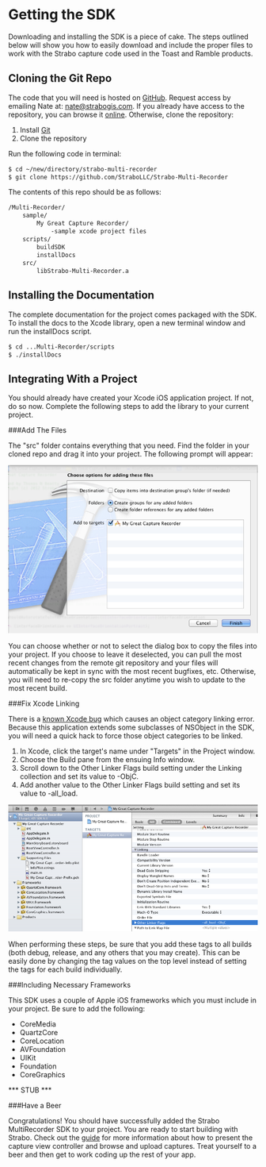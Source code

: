 Getting the SDK
===============

Downloading and installing the SDK is a piece of cake. The steps outlined below will show you how to easily download and include the proper files to work with the Strabo capture code used in the Toast and Ramble products.

Cloning the Git Repo
--------------------

The code that you will need is hosted on [GitHub](http://github.com). Request access by emailing Nate at: nate@strabogis.com. If you already have access to the repository, you can browse it [online](https://github.com/StraboLLC/Strabo-Multi-Recorder). Otherwise, clone the repository:

1. Install [Git](http://git-scm.com/)
2. Clone the repository

Run the following code in terminal:

	$ cd ~/new/directory/strabo-multi-recorder
	$ git clone https://github.com/StraboLLC/Strabo-Multi-Recorder

The contents of this repo should be as follows:

	/Multi-Recorder/
		sample/
			My Great Capture Recorder/
				-sample xcode project files
		scripts/
			buildSDK
			installDocs
		src/
			libStrabo-Multi-Recorder.a

Installing the Documentation
----------------------------

The complete documentation for the project comes packaged with the SDK. To install the docs to the Xcode library, open a new terminal window and run the installDocs script.

	$ cd ...Multi-Recorder/scripts
	$ ./installDocs

Integrating With a Project
--------------------------

You should already have created your Xcode iOS application project. If not, do so now. Complete the following steps to add the library to your current project.

###Add The Files

The "src" folder contains everything that you need. Find the folder in your cloned repo and drag it into your project. The following prompt will appear:

<img src="xcode-dialog.png" style="width: 600px; margin: 0px auto;" />

You can choose whether or not to select the dialog box to copy the files into your project. If you choose to leave it deselected, you can pull the most recent changes from the remote git repository and your files will automatically be kept in sync with the most recent bugfixes, etc. Otherwise, you will need to re-copy the src folder anytime you wish to update to the most recent build.

###Fix Xcode Linking

There is a [known Xcode bug](https://developer.apple.com/library/mac/#qa/qa2006/qa1490.html) which causes an object category linking error. Because this application extends some subclasses of NSObject in the SDK, you will need a quick hack to force those object categories to be linked.

1. In Xcode, click the target's name under "Targets" in the Project window.
2. Choose the Build pane from the ensuing Info window.
3. Scroll down to the Other Linker Flags build setting under the Linking collection and set its value to -ObjC.
4. Add another value to the Other Linker Flags build setting and set its value to -all_load.

<img src="xcode-linking.png" style="width: 600px; margin: 0px auto;" />

When performing these steps, be sure that you add these tags to all builds (both debug, release, and any others that you may create). This can be easily done by changing the tag values on the top level instead of setting the tags for each build individually.

###Including Necessary Frameworks

This SDK uses a couple of Apple iOS frameworks which you must include in your project. Be sure to add the following:

* CoreMedia
* QuartzCore
* CoreLocation
* AVFoundation
* UIKit
* Foundation
* CoreGraphics

*** STUB ***

###Have a Beer

Congratulations! You should have successfully added the Strabo MultiRecorder SDK to your project. You are ready to start building with Strabo. Check out the [guide](WorkingWithTheSDK) for more information about how to present the capture view controller and browse and upload captures. Treat yourself to a beer and then get to work coding up the rest of your app.